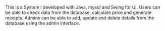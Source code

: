 This is a System i developed with Java, mysql and Swing for UI. Users can be able to check data from the database, calculate price and generate receipts. Admins can be able to add, update and delete details from the database using the admin interface.
